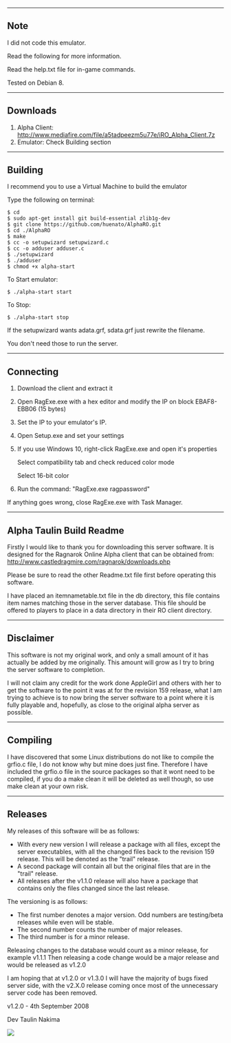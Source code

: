 --------------------------------------------------------------
Note
--------------------------------------------------------------

I did not code this emulator.

Read the following for more information.

Read the help.txt file for in-game commands.

Tested on Debian 8.

--------------------------------------------------------------
Downloads
--------------------------------------------------------------

1. Alpha Client: http://www.mediafire.com/file/a5tadpeezm5u77e/iRO_Alpha_Client.7z
2. Emulator: Check Building section

--------------------------------------------------------------
Building
--------------------------------------------------------------

I recommend you to use a Virtual Machine to build the emulator

Type the following on terminal:
```
$ cd 
$ sudo apt-get install git build-essential zlib1g-dev
$ git clone https://github.com/huenato/AlphaRO.git
$ cd ./AlphaRO
$ make
$ cc -o setupwizard setupwizard.c
$ cc -o adduser adduser.c
$ ./setupwizard
$ ./adduser
$ chmod +x alpha-start
```

To Start emulator:
```
$ ./alpha-start start
```

To Stop:
```
$ ./alpha-start stop
```

If the setupwizard wants adata.grf, sdata.grf just rewrite the filename. 

You don't need those to run the server.

--------------------------------------------------------------
Connecting
--------------------------------------------------------------

1. Download the client and extract it
2. Open RagExe.exe with a hex editor and modify the IP on block EBAF8-EBB06 (15 bytes)
3. Set the IP to your emulator's IP.
4. Open Setup.exe and set your settings
5. If you use Windows 10, right-click RagExe.exe and open it's properties

	Select compatibility tab and check reduced color mode
	
	Select 16-bit color
6. Run the command: "RagExe.exe ragpassword"

If anything goes wrong, close RagExe.exe with Task Manager.

--------------------------------------------------------------
Alpha Taulin Build Readme
--------------------------------------------------------------

Firstly I would like to thank you for downloading this server
software.
It is designed for the Ragnarok Online Alpha client that can 
be obtained from:
	http://www.castledragmire.com/ragnarok/downloads.php

Please be sure to read the other Readme.txt file first before
operating this software.

I have placed an itemnametable.txt file in the db directory,
this file contains item names matching those in the server 
database. This file should be offered to players to place in a
data directory in their RO client directory.

--------------------------------------------------------------
Disclaimer
--------------------------------------------------------------

This software is not my original work, and only a small amount
of it has actually be added by me originally. This amount will
grow as I try to bring the server software to completion.

I will not claim any credit for the work done AppleGirl and
others with her to get the software to the point it was at for
the revision 159 release, what I am trying to achieve is to
now bring the server software to a point where it is fully
playable and, hopefully, as close to the original alpha server
as possible.


--------------------------------------------------------------
Compiling
--------------------------------------------------------------

I have discovered that some Linux distributions do not like to
compile the grfio.c file, I do not know why but mine does just
fine.
Therefore I have included the grfio.o file in the source
packages so that it wont need to be compiled, if you do a make
clean it will be deleted as well though, so use make clean at
your own risk.


--------------------------------------------------------------
Releases
--------------------------------------------------------------

My releases of this software will be as follows:
* With every new version I will release a package with all 
files, except the server executables, with all the changed
files back to the revision 159 release. This will be denoted
as the "trail" release.
* A second package will contain all but the original files
that are in the "trail" release.
* All releases after the v1.1.0 release will also have a
package that contains only the files changed since the last
release.

The versioning is as follows:
* The first number denotes a major version. Odd numbers are
testing/beta releases while even will be stable.
* The second number counts the number of major releases.
* The third number is for a minor release.

Releasing changes to the database would count as a minor
release, for example v1.1.1
Then releasing a code change would be a major release and
would be released as v1.2.0

I am hoping that at v1.2.0 or v1.3.0 I will have the majority
of bugs fixed server side, with the v2.X.0 release coming
once most of the unnecessary server code has been removed.

v1.2.0 - 4th September 2008

Dev Taulin Nakima

<img src="https://puu.sh/rKfTk/475eacf4f1.bmp"/>
